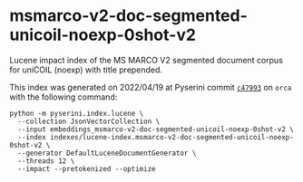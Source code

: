 # msmarco-v2-doc-segmented-unicoil-noexp-0shot-v2

Lucene impact index of the MS MARCO V2 segmented document corpus for uniCOIL (noexp) with title prepended.

This index was generated on 2022/04/19 at Pyserini commit [`c47993`](https://github.com/castorini/pyserini/commit/c47993aa2bebb8ab0a418214cfd299c0d0351c81) on `orca` with the following command:

```
python -m pyserini.index.lucene \
  --collection JsonVectorCollection \
  --input embeddings_msmarco-v2-doc-segmented-unicoil-noexp-0shot-v2 \
  --index indexes/lucene-index.msmarco-v2-doc-segmented-unicoil-noexp-0shot-v2 \
  --generator DefaultLuceneDocumentGenerator \
  --threads 12 \
  --impact --pretokenized --optimize
```
